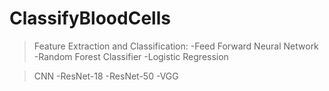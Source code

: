 # ClassifyBloodCells
>Feature Extraction and Classification:
-Feed Forward Neural Network
-Random Forest Classifier
-Logistic Regression

>CNN
-ResNet-18
-ResNet-50
-VGG
